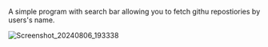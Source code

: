A simple program with search bar allowing you to fetch githu repostiories by users's name.

![Screenshot_20240806_193338](https://github.com/user-attachments/assets/94113b18-5c4f-4ad3-9679-1b38f1f53af9)

